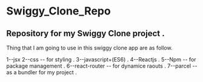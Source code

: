 # Swiggy_Clone_Repo
## Repository for my Swiggy Clone project .
Thing that I am going to use in this swiggy clone app are as follow.

1--jsx
2--css -- for styling .
3--javascript+(ES6) .
4--Reactjs .
5--Npm -- for package management .
6--react-router -- for dynamice raouts .
7--parcel -- as a bundler for my project .
 
